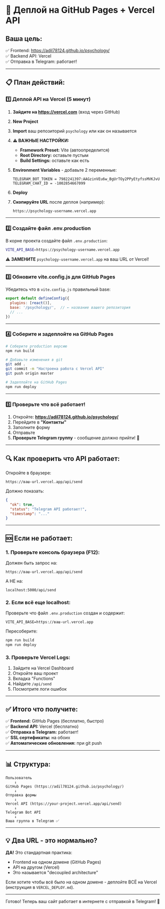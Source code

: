 # 🚀 Деплой на GitHub Pages + Vercel API

## Ваша цель:
✅ Frontend: https://adil78124.github.io/psychology/  
✅ Backend API: Vercel  
✅ Отправка в Telegram: работает!

---

## 📋 План действий:

### 1️⃣ Деплой API на Vercel (5 минут)

1. **Зайдите на https://vercel.com** (вход через GitHub)

2. **New Project**

3. **Import** ваш репозиторий `psychology` или как он называется

4. **⚠️ ВАЖНЫЕ НАСТРОЙКИ:**
   - **Framework Preset:** Vite (автоопределится)
   - **Root Directory:** оставьте пустым
   - **Build Settings:** оставьте как есть

5. **Environment Variables** - добавьте 2 переменные:
   ```
   TELEGRAM_BOT_TOKEN = 7982241397:AAGzinVEu6w_BgUrTOy2PPyEtyfssMVKJvU
   TELEGRAM_CHAT_ID = -1002854667099
   ```

6. **Deploy**

7. **Скопируйте URL** после деплоя (например):
   ```
   https://psychology-username.vercel.app
   ```

---

### 2️⃣ Создайте файл .env.production

В корне проекта создайте файл `.env.production`:

```bash
VITE_API_BASE=https://psychology-username.vercel.app
```

⚠️ **ЗАМЕНИТЕ** `psychology-username.vercel.app` на ваш URL от Vercel!

---

### 3️⃣ Обновите vite.config.js для GitHub Pages

Убедитесь что в `vite.config.js` правильный base:

```js
export default defineConfig({
  plugins: [react()],
  base: '/psychology/',  // ← название вашего репозитория
  // ...
})
```

---

### 4️⃣ Соберите и задеплойте на GitHub Pages

```bash
# Соберите production версию
npm run build

# Добавьте изменения в git
git add .
git commit -m "Настроена работа с Vercel API"
git push origin master

# Задеплойте на GitHub Pages
npm run deploy
```

---

### 5️⃣ Проверьте что всё работает!

1. Откройте: **https://adil78124.github.io/psychology/**
2. Перейдите в **"Контакты"**
3. Заполните форму
4. Отправьте
5. **Проверьте Telegram группу** - сообщение должно прийти! 📱

---

## 🔍 Как проверить что API работает:

Откройте в браузере:
```
https://ваш-url.vercel.app/api/send
```

Должно показать:
```json
{
  "ok": true,
  "status": "Telegram API работает!",
  "timestamp": "..."
}
```

---

## 🆘 Если не работает:

### 1. Проверьте консоль браузера (F12):

Должен быть запрос на:
```
https://ваш-url.vercel.app/api/send
```

А НЕ на:
```
localhost:5000/api/send
```

### 2. Если всё еще localhost:

Проверьте что файл `.env.production` создан и содержит:
```
VITE_API_BASE=https://ваш-url.vercel.app
```

Пересоберите:
```bash
npm run build
npm run deploy
```

### 3. Проверьте Vercel Logs:

1. Зайдите на Vercel Dashboard
2. Откройте ваш проект
3. Вкладка "Functions"
4. Найдите `/api/send`
5. Посмотрите логи ошибок

---

## ✅ Итого что получите:

✅ **Frontend:** GitHub Pages (бесплатно, быстро)  
✅ **Backend API:** Vercel (бесплатно)  
✅ **Отправка в Telegram:** работает!  
✅ **SSL сертификаты:** на обоих  
✅ **Автоматические обновления:** при git push

---

## 📊 Структура:

```
Пользователь
    ↓
GitHub Pages (https://adil78124.github.io/psychology/)
    ↓
Отправка формы
    ↓
Vercel API (https://your-project.vercel.app/api/send)
    ↓
Telegram Bot API
    ↓
Ваша группа в Telegram ✅
```

---

## 💡 Два URL - это нормально?

**ДА!** Это стандартная практика:
- Frontend на одном домене (GitHub Pages)
- API на другом (Vercel)
- Это называется "decoupled architecture"

Если хотите чтобы всё было на одном домене - деплойте ВСЁ на Vercel (инструкция в `VERCEL_DEPLOY.md`).

---

Готово! Теперь ваш сайт работает в интернете с отправкой в Telegram! 🎉

